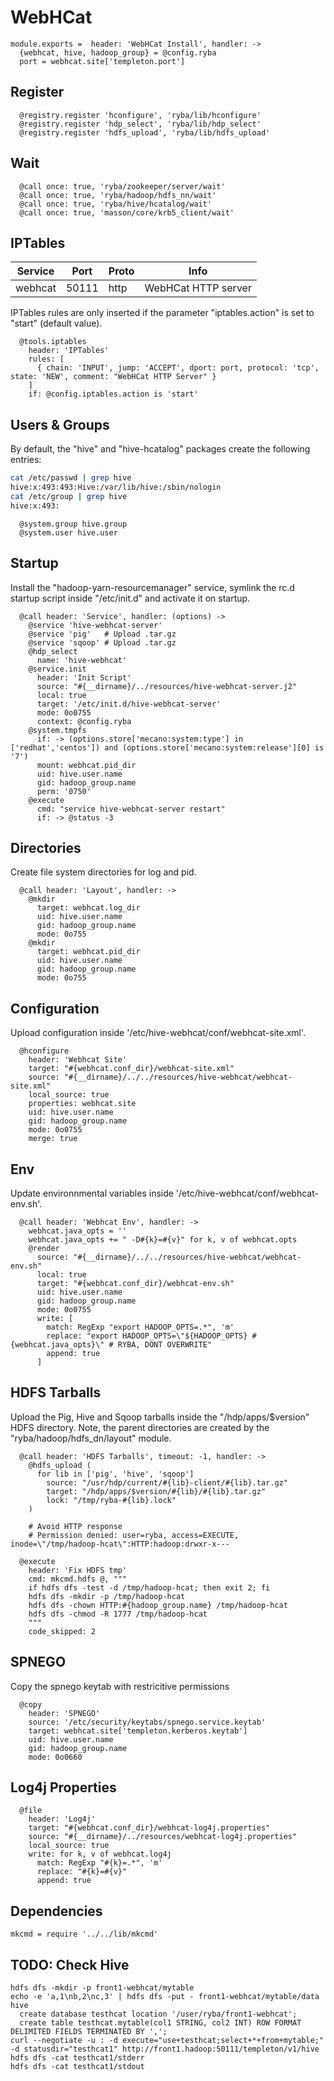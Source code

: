 
# WebHCat

    module.exports =  header: 'WebHCat Install', handler: ->
      {webhcat, hive, hadoop_group} = @config.ryba
      port = webhcat.site['templeton.port']

## Register

      @registry.register 'hconfigure', 'ryba/lib/hconfigure'
      @registry.register 'hdp_select', 'ryba/lib/hdp_select'
      @registry.register 'hdfs_upload', 'ryba/lib/hdfs_upload'

## Wait

      @call once: true, 'ryba/zookeeper/server/wait'
      @call once: true, 'ryba/hadoop/hdfs_nn/wait'
      @call once: true, 'ryba/hive/hcatalog/wait'
      @call once: true, 'masson/core/krb5_client/wait'

## IPTables

| Service | Port  | Proto | Info                |
|---------|-------|-------|---------------------|
| webhcat | 50111 | http  | WebHCat HTTP server |

IPTables rules are only inserted if the parameter "iptables.action" is set to
"start" (default value).

      @tools.iptables
        header: 'IPTables'
        rules: [
          { chain: 'INPUT', jump: 'ACCEPT', dport: port, protocol: 'tcp', state: 'NEW', comment: "WebHCat HTTP Server" }
        ]
        if: @config.iptables.action is 'start'

## Users & Groups

By default, the "hive" and "hive-hcatalog" packages create the following
entries:

```bash
cat /etc/passwd | grep hive
hive:x:493:493:Hive:/var/lib/hive:/sbin/nologin
cat /etc/group | grep hive
hive:x:493:
```

      @system.group hive.group
      @system.user hive.user


## Startup

Install the "hadoop-yarn-resourcemanager" service, symlink the rc.d startup script
inside "/etc/init.d" and activate it on startup.

      @call header: 'Service', handler: (options) ->
        @service 'hive-webhcat-server'
        @service 'pig'   # Upload .tar.gz
        @service 'sqoop' # Upload .tar.gz
        @hdp_select
          name: 'hive-webhcat'
        @service.init
          header: 'Init Script'
          source: "#{__dirname}/../resources/hive-webhcat-server.j2"
          local: true
          target: '/etc/init.d/hive-webhcat-server'
          mode: 0o0755
          context: @config.ryba
        @system.tmpfs
          if: -> (options.store['mecano:system:type'] in ['redhat','centos']) and (options.store['mecano:system:release'][0] is '7')
          mount: webhcat.pid_dir
          uid: hive.user.name
          gid: hadoop_group.name
          perm: '0750'
        @execute
          cmd: "service hive-webhcat-server restart"
          if: -> @status -3

## Directories

Create file system directories for log and pid.

      @call header: 'Layout', handler: ->
        @mkdir
          target: webhcat.log_dir
          uid: hive.user.name
          gid: hadoop_group.name
          mode: 0o755
        @mkdir
          target: webhcat.pid_dir
          uid: hive.user.name
          gid: hadoop_group.name
          mode: 0o755

## Configuration

Upload configuration inside '/etc/hive-webhcat/conf/webhcat-site.xml'.

      @hconfigure
        header: 'Webhcat Site'
        target: "#{webhcat.conf_dir}/webhcat-site.xml"
        source: "#{__dirname}/../../resources/hive-webhcat/webhcat-site.xml"
        local_source: true
        properties: webhcat.site
        uid: hive.user.name
        gid: hadoop_group.name
        mode: 0o0755
        merge: true

## Env

Update environnmental variables inside '/etc/hive-webhcat/conf/webhcat-env.sh'.

      @call header: 'Webhcat Env', handler: ->
        webhcat.java_opts = ''
        webhcat.java_opts += " -D#{k}=#{v}" for k, v of webhcat.opts
        @render
          source: "#{__dirname}/../../resources/hive-webhcat/webhcat-env.sh"
          local: true
          target: "#{webhcat.conf_dir}/webhcat-env.sh"
          uid: hive.user.name
          gid: hadoop_group.name
          mode: 0o0755
          write: [
            match: RegExp "export HADOOP_OPTS=.*", 'm'
            replace: "export HADOOP_OPTS=\"${HADOOP_OPTS} #{webhcat.java_opts}\" # RYBA, DONT OVERWRITE"
            append: true
          ]

## HDFS Tarballs

Upload the Pig, Hive and Sqoop tarballs inside the "/hdp/apps/$version"
HDFS directory. Note, the parent directories are created by the
"ryba/hadoop/hdfs_dn/layout" module.

      @call header: 'HDFS Tarballs', timeout: -1, handler: ->
        @hdfs_upload (
          for lib in ['pig', 'hive', 'sqoop']
            source: "/usr/hdp/current/#{lib}-client/#{lib}.tar.gz"
            target: "/hdp/apps/$version/#{lib}/#{lib}.tar.gz"
            lock: "/tmp/ryba-#{lib}.lock"
        )

        # Avoid HTTP response
        # Permission denied: user=ryba, access=EXECUTE, inode=\"/tmp/hadoop-hcat\":HTTP:hadoop:drwxr-x---

      @execute
        header: 'Fix HDFS tmp'
        cmd: mkcmd.hdfs @, """
        if hdfs dfs -test -d /tmp/hadoop-hcat; then exit 2; fi
        hdfs dfs -mkdir -p /tmp/hadoop-hcat
        hdfs dfs -chown HTTP:#{hadoop_group.name} /tmp/hadoop-hcat
        hdfs dfs -chmod -R 1777 /tmp/hadoop-hcat
        """
        code_skipped: 2

## SPNEGO

Copy the spnego keytab with restricitive permissions

      @copy
        header: 'SPNEGO'
        source: '/etc/security/keytabs/spnego.service.keytab'
        target: webhcat.site['templeton.kerberos.keytab']
        uid: hive.user.name
        gid: hadoop_group.name
        mode: 0o0660

## Log4j Properties

      @file
        header: 'Log4j'
        target: "#{webhcat.conf_dir}/webhcat-log4j.properties"
        source: "#{__dirname}/../resources/webhcat-log4j.properties"
        local_source: true
        write: for k, v of webhcat.log4j
          match: RegExp "#{k}=.*", 'm'
          replace: "#{k}=#{v}"
          append: true

## Dependencies

    mkcmd = require '../../lib/mkcmd'

## TODO: Check Hive

```
hdfs dfs -mkdir -p front1-webhcat/mytable
echo -e 'a,1\nb,2\nc,3' | hdfs dfs -put - front1-webhcat/mytable/data
hive
  create database testhcat location '/user/ryba/front1-webhcat';
  create table testhcat.mytable(col1 STRING, col2 INT) ROW FORMAT DELIMITED FIELDS TERMINATED BY ',';
curl --negotiate -u : -d execute="use+testhcat;select+*+from+mytable;" -d statusdir="testhcat1" http://front1.hadoop:50111/templeton/v1/hive
hdfs dfs -cat testhcat1/stderr
hdfs dfs -cat testhcat1/stdout
```

